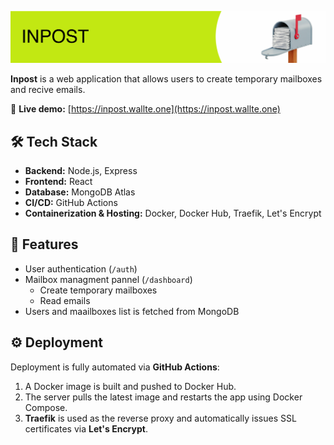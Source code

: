 ![Inpost Logo](./assets/readme_banner.webp)

**Inpost** is a web application that allows users to create temporary mailboxes and recive emails.

🔗 **Live demo:** [https://inpost.wallte.one](https://inpost.wallte.one)  

## 🛠️ Tech Stack

- **Backend:** Node.js, Express  
- **Frontend:** React
- **Database:** MongoDB Atlas  
- **CI/CD:** GitHub Actions  
- **Containerization & Hosting:** Docker, Docker Hub, Traefik, Let's Encrypt  



## 🚀 Features

- User authentication (`/auth`)
- Mailbox managment pannel (`/dashboard`)
  - Create temporary mailboxes
  - Read emails
- Users and maailboxes list is fetched from MongoDB 

  

## ⚙️ Deployment

Deployment is fully automated via **GitHub Actions**:

1. A Docker image is built and pushed to Docker Hub.
2. The server pulls the latest image and restarts the app using Docker Compose.
3. **Traefik** is used as the reverse proxy and automatically issues SSL certificates via **Let's Encrypt**.
